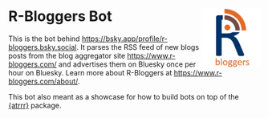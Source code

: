 # R-Bloggers Bot <img src="logo.png" align="right" height="120">

This is the bot behind <https://bsky.app/profile/r-bloggers.bsky.social>.
It parses the RSS feed of new blogs posts from the blog aggregator site https://www.r-bloggers.com/ and advertises them on Bluesky once per hour on Bluesky.
Learn more about R-Bloggers at <https://www.r-bloggers.com/about/>.

This bot also meant as a showcase for how to build bots on top of the [{atrrr}](https://jbgruber.github.io/atrrr/) package.
